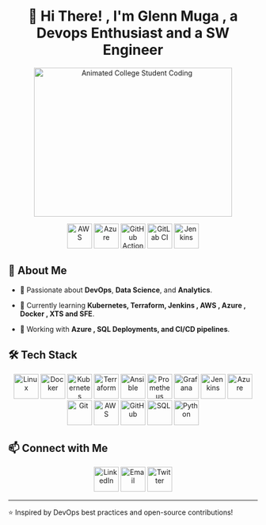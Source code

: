 <!-- GitHub README with DevOps Focus -->
<h1 align="center">👋 Hi There! , I'm Glenn Muga , a Devops Enthusiast and a SW Engineer</h1>
<p align="center">
  <img src="https://cdn.dribbble.com/users/730703/screenshots/6581243/avento.gif" width="400" height="300" alt="Animated College Student Coding">
</p>
<p align="center">
  <img src="https://upload.wikimedia.org/wikipedia/commons/9/93/Amazon_Web_Services_Logo.svg" width="50" height="50" alt="AWS">
  <img src="https://cdn.jsdelivr.net/gh/devicons/devicon/icons/azure/azure-original.svg" width="50" height="50" alt="Azure">
  <img src="https://cdn.jsdelivr.net/gh/devicons/devicon/icons/github/github-original.svg" width="50" height="50" alt="GitHub Actions">
  <img src="https://cdn.jsdelivr.net/gh/devicons/devicon/icons/gitlab/gitlab-original.svg" width="50" height="50" alt="GitLab CI">
  <img src="https://cdn.jsdelivr.net/gh/devicons/devicon/icons/jenkins/jenkins-original.svg" width="50" height="50" alt="Jenkins">
</p>

## 🚀 About Me
- 🔹 Passionate about **DevOps**, **Data Science**, and **Analytics**.
  
- 🌱 Currently learning **Kubernetes, Terraform, Jenkins , AWS , Azure , Docker , XTS and SFE**.
  
- 🔧 Working with **Azure , SQL Deployments, and CI/CD pipelines**.

## 🛠️ Tech Stack
<p align="center">
  <img src="https://cdn.jsdelivr.net/gh/devicons/devicon/icons/linux/linux-original.svg" width="50" height="50" alt="Linux">
  <img src="https://cdn.jsdelivr.net/gh/devicons/devicon/icons/docker/docker-original.svg" width="50" height="50" alt="Docker">
  <img src="https://cdn.jsdelivr.net/gh/devicons/devicon/icons/kubernetes/kubernetes-plain.svg" width="50" height="50" alt="Kubernetes">
  <img src="https://cdn.jsdelivr.net/gh/devicons/devicon/icons/terraform/terraform-original.svg" width="50" height="50" alt="Terraform">
  <img src="https://cdn.jsdelivr.net/gh/devicons/devicon/icons/ansible/ansible-original.svg" width="50" height="50" alt="Ansible">
  <img src="https://cdn.jsdelivr.net/gh/devicons/devicon/icons/prometheus/prometheus-original.svg" width="50" height="50" alt="Prometheus">
  <img src="https://cdn.jsdelivr.net/gh/devicons/devicon/icons/grafana/grafana-original.svg" width="50" height="50" alt="Grafana">
  <img src="https://cdn.jsdelivr.net/gh/devicons/devicon/icons/jenkins/jenkins-original.svg" width="50" height="50" alt="Jenkins">
  <img src="https://cdn.jsdelivr.net/gh/devicons/devicon/icons/azure/azure-original.svg" width="50" height="50" alt="Azure">
  <img src="https://cdn.jsdelivr.net/gh/devicons/devicon/icons/git/git-original.svg" width="50" height="50" alt="Git">
  <img src="https://upload.wikimedia.org/wikipedia/commons/9/93/Amazon_Web_Services_Logo.svg" width="50" height="50" alt="AWS">
  <img src="https://cdn.jsdelivr.net/gh/devicons/devicon/icons/github/github-original.svg" width="50" height="50" alt="GitHub">
  <img src="https://cdn.jsdelivr.net/gh/devicons/devicon/icons/mysql/mysql-original.svg" width="50" height="50" alt="SQL">
  <img src="https://cdn.jsdelivr.net/gh/devicons/devicon/icons/python/python-original.svg" width="50" height="50" alt="Python">
</p>

## 📫 Connect with Me
<p align="center">
  <a href="https://www.linkedin.com/in/yourprofile"><img src="https://cdn.jsdelivr.net/gh/devicons/devicon/icons/linkedin/linkedin-original.svg" width="50" height="50" alt="LinkedIn"></a>
  <a href="mailto:your.email@example.com"><img src="https://cdn.jsdelivr.net/gh/devicons/devicon/icons/google/google-original.svg" width="50" height="50" alt="Email"></a>
  <a href="https://twitter.com/yourhandle"><img src="https://cdn.jsdelivr.net/gh/devicons/devicon/icons/twitter/twitter-original.svg" width="50" height="50" alt="Twitter"></a>
</p>

---
⭐️ Inspired by DevOps best practices and open-source contributions!
<!--
**glennmuga/glennmuga** is a ✨ _special_ ✨ repository because its `README.md` (this file) appears on your GitHub profile.

Here are some ideas to get you started:

- 🔭 I’m currently working on ...
- 🌱 I’m currently learning ...
- 👯 I’m looking to collaborate on ...
- 🤔 I’m looking for help with ...
- 💬 Ask me about ...
- 📫 How to reach me: ...
- 😄 Pronouns: ...
- ⚡ Fun fact: ...
-->
